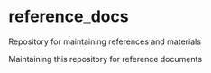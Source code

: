 # reference_docs
Repository for maintaining references and materials


Maintaining this repository for reference documents

